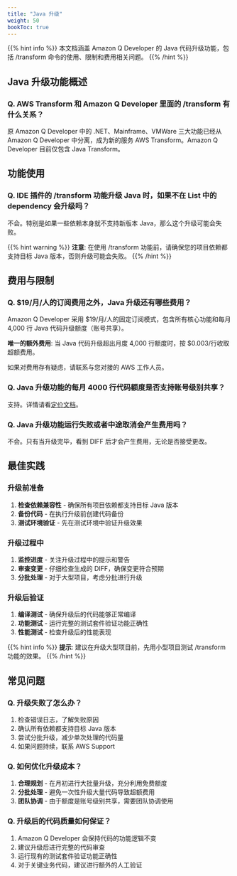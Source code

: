 ```yaml
---
title: "Java 升级"
weight: 50
bookToc: true
---
```


{{% hint info %}}
本文档涵盖 Amazon Q Developer 的 Java 代码升级功能，包括 /transform 命令的使用、限制和费用相关问题。
{{% /hint %}}

## Java 升级功能概述

### Q. AWS Transform 和 Amazon Q Developer 里面的 /transform 有什么关系？

原 Amazon Q Developer 中的 .NET、Mainframe、VMWare 三大功能已经从 Amazon Q Developer 中分离，成为新的服务 AWS Transform。Amazon Q Developer 目前仅包含 Java Transform。

## 功能使用

### Q. IDE 插件的 /transform 功能升级 Java 时，如果不在 List 中的 dependency 会升级吗？

不会。特别是如果一些依赖本身就不支持新版本 Java，那么这个升级可能会失败。

{{% hint warning %}}
**注意**: 在使用 /transform 功能前，请确保您的项目依赖都支持目标 Java 版本，否则升级可能会失败。
{{% /hint %}}

## 费用与限制

### Q. $19/月/人的订阅费用之外，Java 升级还有哪些费用？

Amazon Q Developer 采用 $19/月/人的固定订阅模式，包含所有核心功能和每月 4,000 行 Java 代码升级额度（账号共享）。

**唯一的额外费用**: 当 Java 代码升级超出月度 4,000 行额度时，按 $0.003/行收取超额费用。

如果对费用存有疑虑，请联系与您对接的 AWS 工作人员。

### Q. Java 升级功能的每月 4000 行代码额度是否支持账号级别共享？

支持。详情请看[定价文档](https://aws.amazon.com/q/developer/pricing/)。

### Q. Java 升级功能运行失败或者中途取消会产生费用吗？

不会。只有当升级完毕，看到 DIFF 后才会产生费用，无论是否接受更改。

## 最佳实践

### 升级前准备

1. **检查依赖兼容性** - 确保所有项目依赖都支持目标 Java 版本
2. **备份代码** - 在执行升级前创建代码备份
3. **测试环境验证** - 先在测试环境中验证升级效果

### 升级过程中

1. **监控进度** - 关注升级过程中的提示和警告
2. **审查变更** - 仔细检查生成的 DIFF，确保变更符合预期
3. **分批处理** - 对于大型项目，考虑分批进行升级

### 升级后验证

1. **编译测试** - 确保升级后的代码能够正常编译
2. **功能测试** - 运行完整的测试套件验证功能正确性
3. **性能测试** - 检查升级后的性能表现

{{% hint info %}}
**提示**: 建议在升级大型项目前，先用小型项目测试 /transform 功能的效果。
{{% /hint %}}

## 常见问题

### Q. 升级失败了怎么办？

1. 检查错误日志，了解失败原因
2. 确认所有依赖都支持目标 Java 版本
3. 尝试分批升级，减少单次处理的代码量
4. 如果问题持续，联系 AWS Support

### Q. 如何优化升级成本？

1. **合理规划** - 在月初进行大批量升级，充分利用免费额度
2. **分批处理** - 避免一次性升级大量代码导致超额费用
3. **团队协调** - 由于额度是账号级别共享，需要团队协调使用

### Q. 升级后的代码质量如何保证？

1. Amazon Q Developer 会保持代码的功能逻辑不变
2. 建议升级后进行完整的代码审查
3. 运行现有的测试套件验证功能正确性
4. 对于关键业务代码，建议进行额外的人工验证
